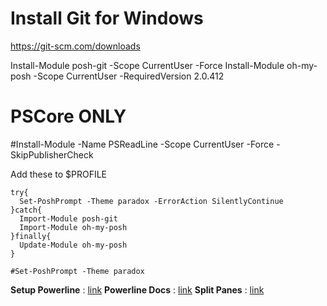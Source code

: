 

# Install Git for Windows
https://git-scm.com/downloads

Install-Module posh-git -Scope CurrentUser -Force
Install-Module oh-my-posh -Scope CurrentUser -RequiredVersion 2.0.412

# PSCore ONLY
#Install-Module -Name PSReadLine -Scope CurrentUser -Force -SkipPublisherCheck


Add these to $PROFILE
```
try{
  Set-PoshPrompt -Theme paradox -ErrorAction SilentlyContinue
}catch{
  Import-Module posh-git
  Import-Module oh-my-posh
}finally{
  Update-Module oh-my-posh
}
  
#Set-PoshPrompt -Theme paradox
```
**Setup Powerline** : [link](https://docs.microsoft.com/en-us/windows/terminal/tutorials/powerline-setup)
**Powerline Docs** : [link](https://ohmyposh.dev/docs/pwsh)
**Split Panes** : [link](https://docs.microsoft.com/en-us/windows/terminal/panes)
